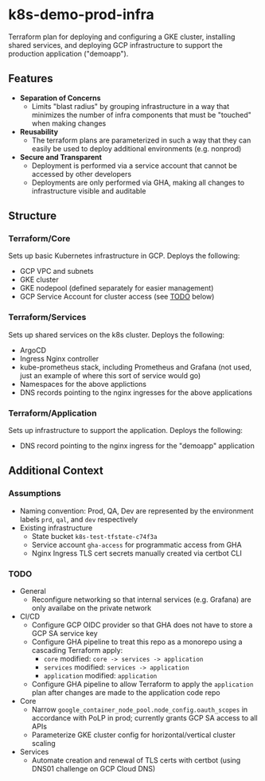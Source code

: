 # k8s-demo-prod-infra

Terraform plan for deploying and configuring a GKE cluster, installing shared services, and deploying GCP infrastructure to support the production application ("demoapp").


## Features
- **Separation of Concerns** 
  - Limits "blast radius" by grouping infrastructure in a way that minimizes the number of infra components that must be "touched" when making changes
- **Reusability**
  - The terraform plans are parameterized in such a way that they can easily be used to deploy additional environments (e.g. nonprod)
- **Secure and Transparent**
  - Deployment is performed via a service account that cannot be accessed by other developers
  - Deployments are only performed via GHA, making all changes to infrastructure visible and auditable

## Structure 

### Terraform/Core

Sets up basic Kubernetes infrastructure in GCP.  Deploys the following:
  - GCP VPC and subnets
  - GKE cluster
  - GKE nodepool (defined separately for easier management)
  - GCP Service Account for cluster access (see [TODO](#todo) below)

### Terraform/Services

Sets up shared services on the k8s cluster.  Deploys the following:
  - ArgoCD
  - Ingress Nginx controller
  - kube-prometheus stack, including Prometheus and Grafana (not used, just an example of where this sort of service would go)
  - Namespaces for the above applictions
  - DNS records pointing to the nginx ingresses for the above applications

### Terraform/Application

Sets up infrastructure to support the application.  Deploys the following:

  - DNS record pointing to the nginx ingress for the "demoapp" application

## Additional Context

### Assumptions
- Naming convention: Prod, QA, Dev are represented by the environment labels `prd`, `qal`, and `dev` respectively
- Existing infrastructure
  - State bucket `k8s-test-tfstate-c74f3a` 
  - Service account `gha-access` for programmatic access from GHA
  - Nginx Ingress TLS cert secrets manually created via certbot CLI

### TODO
  - General
    - Reconfigure networking so that internal services (e.g. Grafana) are only availabe on the private network
  - CI/CD
    - Configure GCP OIDC provider so that GHA does not have to store a GCP SA service key
    - Configure GHA pipeline to treat this repo as a monorepo using a cascading Terraform apply:
      - `core` modified:  `core -> services -> application`
      - `services` modified: `services -> application`
      - `application` modified: `application`
    - Configure GHA pipeline to allow Terraform to apply the `application` plan after changes are made to the application code repo
  - Core
    - Narrow `google_container_node_pool.node_config.oauth_scopes` in accordance with PoLP in prod; currently grants GCP SA access to all APIs
    - Parameterize GKE cluster config for horizontal/vertical cluster scaling
  - Services
    - Automate creation and renewal of TLS certs with certbot (using DNS01 challenge on GCP Cloud DNS)
 